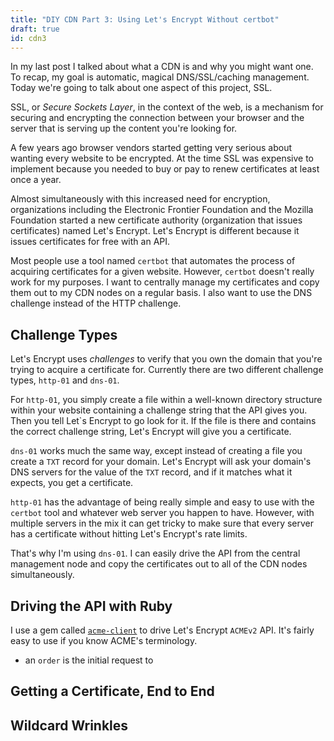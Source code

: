```yaml
---
title: "DIY CDN Part 3: Using Let's Encrypt Without certbot"
draft: true
id: cdn3
---
```


In my last post I talked about what a CDN is and why you might want one.
To recap, my goal is automatic, magical DNS/SSL/caching management.
Today we're going to talk about one aspect of this project, SSL.

SSL, or *Secure Sockets Layer*, in the context of the web, is a mechanism for securing and encrypting the connection between your browser and the server that is serving up the content you're looking for.

A few years ago browser vendors started getting very serious about wanting every website to be encrypted.
At the time SSL was expensive to implement because you needed to buy or pay to renew certificates at least once a year.

Almost simultaneously with this increased need for encryption, organizations including the Electronic Frontier Foundation and the Mozilla Foundation started a new certificate authority (organization that issues certificates) named Let's Encrypt.
Let's Encrypt is different because it issues certificates for free with an API.

Most people use a tool named `certbot` that automates the process of acquiring certificates for a given website.
However, `certbot` doesn't really work for my purposes.
I want to centrally manage my certificates and copy them out to my CDN nodes on a regular basis.
I also want to use the DNS challenge instead of the HTTP challenge.

## Challenge Types

Let's Encrypt uses *challenges* to verify that you own the domain that you're trying to acquire a certificate for.
Currently there are two different challenge types, `http-01` and `dns-01`.

For `http-01`, you simply create a file within a well-known directory structure within your website containing a challenge string that the API gives you.
Then you tell Let`s Encrypt to go look for it.
If the file is there and contains the correct challenge string, Let's Encrypt will give you a certificate.

`dns-01` works much the same way, except instead of creating a file you create a `TXT` record for your domain.
Let's Encrypt will ask your domain's DNS servers for the value of the `TXT` record, and if it matches what it expects, you get a certificate.

`http-01` has the advantage of being really simple and easy to use with the `certbot` tool and whatever web server you happen to have.
However, with multiple servers in the mix it can get tricky to make sure that every server has a certificate without hitting Let's Encrypt's rate limits.

That's why I'm using `dns-01`.
I can easily drive the API from the central management node and copy the certificates out to all of the CDN nodes simultaneously.

## Driving the API with Ruby

I use a gem called [`acme-client`](https://github.com/unixcharles/acme-client) to drive Let's Encrypt `ACMEv2` API.
It's fairly easy to use if you know ACME's terminology.

* an `order` is the initial request to 

## Getting a Certificate, End to End

## Wildcard Wrinkles

